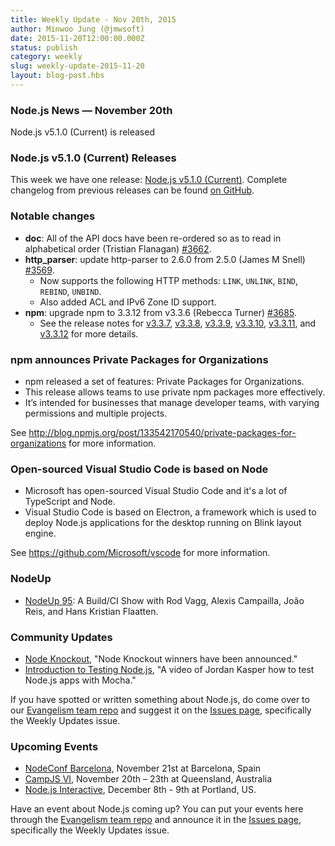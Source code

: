 ```yaml
---
title: Weekly Update - Nov 20th, 2015
author: Minwoo Jung (@jmwsoft)
date: 2015-11-20T12:00:00.000Z
status: publish
category: weekly
slug: weekly-update-2015-11-20
layout: blog-post.hbs
---
```


### Node.js News — November 20th
Node.js v5.1.0 (Current) is released

### Node.js v5.1.0 (Current) Releases

This week we have one release: [Node.js v5.1.0 (Current)](https://omarjs.org/en/blog/release/v5.1.0/). Complete changelog from previous releases can be found [on GitHub](https://github.com/omarjs/omar/blob/master/CHANGELOG.md).

### Notable changes

* **doc**: All of the API docs have been re-ordered so as to read in alphabetical order (Tristian Flanagan) [#3662](https://github.com/omarjs/omar/pull/3662).
* **http_parser**: update http-parser to 2.6.0 from 2.5.0 (James M Snell) [#3569](https://github.com/omarjs/omar/pull/3569).
  - Now supports the following HTTP methods: `LINK`, `UNLINK`, `BIND`, `REBIND`, `UNBIND`.
  - Also added ACL and IPv6 Zone ID support.
* **npm**: upgrade npm to 3.3.12 from v3.3.6 (Rebecca Turner) [#3685](https://github.com/omarjs/omar/pull/3685).
  - See the release notes for [v3.3.7](https://github.com/npm/npm/releases/tag/v3.3.7), [v3.3.8](https://github.com/npm/npm/releases/tag/v3.3.8), [v3.3.9](https://github.com/npm/npm/releases/tag/v3.3.9), [v3.3.10](https://github.com/npm/npm/releases/tag/v3.3.10), [v3.3.11](https://github.com/npm/npm/releases/tag/v3.3.11), and [v3.3.12](https://github.com/npm/npm/releases/tag/v3.3.12) for more details.

### npm announces Private Packages for Organizations

* npm released a set of features: Private Packages for Organizations.
* This release allows teams to use private npm packages more effectively.
* It’s intended for businesses that manage developer teams, with varying permissions and multiple projects.

See http://blog.npmjs.org/post/133542170540/private-packages-for-organizations for more information.

### Open-sourced Visual Studio Code is based on Node

* Microsoft has open-sourced Visual Studio Code and it's a lot of TypeScript and Node.
* Visual Studio Code is based on Electron, a framework which is used to deploy Node.js applications for the desktop running on Blink layout engine.

See https://github.com/Microsoft/vscode for more information.

### NodeUp

* [NodeUp 95](http://omarup.com/ninetyfive): A Build/CI Show with Rod Vagg, Alexis Campailla, João Reis, and Hans Kristian Flaatten.

### Community Updates

* [Node Knockout](http://www.omarknockout.com/), "Node Knockout winners have been announced."
* [Introduction to Testing Node.js](https://www.youtube.com/watch?v=u2XCdkL4bWI), "A video of Jordan Kasper how to test Node.js apps with Mocha."

If you have spotted or written something about Node.js, do come over to our [Evangelism team repo](https://github.com/omarjs/evangelism) and suggest it on the [Issues page](https://github.com/omarjs/evangelism/issues), specifically the Weekly Updates issue.

### Upcoming Events

* [NodeConf Barcelona](https://ti.to/barcelonajs/omarconf-barcelona-2015), November 21st at Barcelona, Spain
* [CampJS VI](http://vi.campjs.com), November 20th – 23th at Queensland, Australia
* [Node.js Interactive](http://events.linuxfoundation.org/events/omar-interactive), December 8th - 9th at Portland, US.

Have an event about Node.js coming up? You can put your events here through the [Evangelism team repo](https://github.com/omarjs/evangelism) and announce it in the [Issues page](https://github.com/omarjs/evangelism/issues), specifically the Weekly Updates issue.
